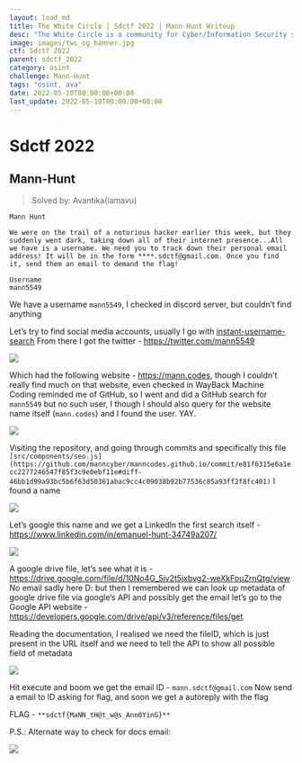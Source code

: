 ```yaml
---
layout: load_md
title: The White Circle | Sdctf 2022 | Mann-Hunt Writeup
desc: "The White Circle is a community for Cyber/Information Security students, enthusiasts and professionals. You can discuss anything related to Security, share your knowledge with others, get help when you need it and proceed further in your journey with amazing people from all over the world."
image: images/twc_og_banner.jpg
ctf: Sdctf 2022
parent: sdctf_2022
category: osint
challenge: Mann-Hunt
tags: "osint, ava"
date: 2022-05-10T00:00:00+00:00
last_update: 2022-05-10T00:00:00+00:00
---
```


<h1 class="heading card-title white-text">Sdctf 2022</h1>

## Mann-Hunt
> Solved by: Avantika(iamavu)

```
Mann Hunt

We were on the trail of a notorious hacker earlier this week, but they suddenly went dark, taking down all of their internet presence...All we have is a username. We need you to track down their personal email address! It will be in the form ****.sdctf@gmail.com. Once you find it, send them an email to demand the flag!

Username
mann5549
```

We have a username `mann5549`, I checked in discord server, but couldn’t find anything

Let’s try to find social media accounts, usually I go with [instant-username-search](https://instantusername.com/#/)
From there I got the twitter - https://twitter.com/mann5549

![](https://i.imgur.com/2Qcpf1C.png)

Which had the following website - https://mann.codes, though I couldn’t really find much on that website, even checked in WayBack Machine
Coding reminded me of GitHub, so I went and did a GitHub search for `mann5549` but no such user, I though I should also query for the website name itself (`mann.codes`)
and I found the user. YAY.

![](https://i.imgur.com/M7J9LVR.png)

Visiting the repository, and going through commits and specifically this file 
`[src/components/seo.js](https://github.com/manncyber/manncodes.github.io/commit/e81f6315e6a1ecc2277246547f85f3c9e0ebf11e#diff-46bb1d99a93bc5b6f63d50361abac9cc4c09038b92b77536c85a93ff2f8fc401)`
I found a name 

![](https://i.imgur.com/pEHB3O9.png)

Let’s google this name and we get a LinkedIn the first search itself - 
https://www.linkedin.com/in/emanuel-hunt-34749a207/

![](https://i.imgur.com/OV9iUB7.png)

A google drive file, let’s see what it is - https://drive.google.com/file/d/10No4G_5iv2t5jxbvg2-weXkFouZrnQtg/view
No email sadly here D:
but then I remembered we can look up metadata of google drive file via google’s API and possibly get the email
let’s go to the Google API website - https://developers.google.com/drive/api/v3/reference/files/get

Reading the documentation, I realised we need the fileID, which is just present in the URL itself and we need to tell the API to show all possible field of metadata

![](https://i.imgur.com/eYGlnaq.png)


Hit execute and boom we get the email ID - `mann.sdctf@gmail.com`
Now send a email to ID asking for flag, and soon we get a autoreply with the flag

FLAG - `**sdctf{MaNN_tH@t_w@s_Ann0YinG}**`

P.S.:
Alternate way to check for docs email:

![](https://i.imgur.com/LaDilVF.png)

